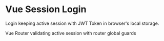 # Vue Session Login

Login keeping active session with JWT Token in browser's local storage.

Vue Router validating active session with router global guards
